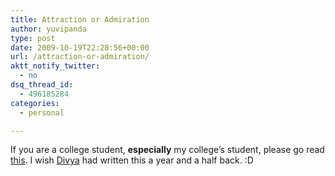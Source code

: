 ```yaml
---
title: Attraction or Admiration
author: yuvipanda
type: post
date: 2009-10-19T22:28:56+00:00
url: /attraction-or-admiration/
aktt_notify_twitter:
  - no
dsq_thread_id:
  - 496185284
categories:
  - personal

---
```

If you are a college student, **especially** my college&#8217;s student, please go read [this][1]. I wish [Divya][2] had written this a year and a half back. :D

 [1]: http://divyasornaraja.blogspot.com/2009/10/attraction-or-admiration-or-cursh.html
 [2]: http://divyasornaraja.blogspot.com/